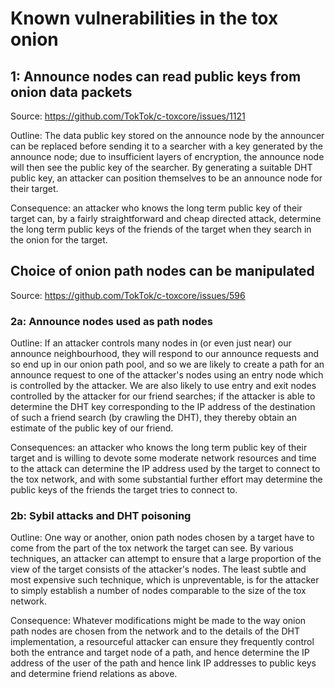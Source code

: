 # Known vulnerabilities in the tox onion

## 1: Announce nodes can read public keys from onion data packets
Source: https://github.com/TokTok/c-toxcore/issues/1121

Outline: The data public key stored on the announce node by the announcer can 
be replaced before sending it to a searcher with a key generated by the 
announce node; due to insufficient layers of encryption, the announce node 
will then see the public key of the searcher. By generating a suitable DHT 
public key, an attacker can position themselves to be an announce node for 
their target.

Consequence: an attacker who knows the long term public key of their target 
can, by a fairly straightforward and cheap directed attack, determine the long 
term public keys of the friends of the target when they search in the onion 
for the target.

## Choice of onion path nodes can be manipulated
Source: https://github.com/TokTok/c-toxcore/issues/596

### 2a: Announce nodes used as path nodes
Outline: If an attacker controls many nodes in (or even just near) our 
announce neighbourhood, they will respond to our announce requests and so end 
up in our onion path pool, and so we are likely to create a path for an 
announce request to one of the attacker's nodes using an entry node which is 
controlled by the attacker. We are also likely to use entry and exit nodes 
controlled by the attacker for our friend searches; if the attacker is able to 
determine the DHT key corresponding to the IP address of the destination of 
such a friend search (by crawling the DHT), they thereby obtain an estimate of 
the public key of our friend.

Consequences: an attacker who knows the long term public key of their target 
and is willing to devote some moderate network resources and time to the 
attack can determine the IP address used by the target to connect to the tox 
network, and with some substantial further effort may determine the public 
keys of the friends the target tries to connect to.

### 2b: Sybil attacks and DHT poisoning
Outline: One way or another, onion path nodes chosen by a target have to come 
from the part of the tox network the target can see. By various techniques, an 
attacker can attempt to ensure that a large proportion of the view of the 
target consists of the attacker's nodes. The least subtle and most expensive 
such technique, which is unpreventable, is for the attacker to simply 
establish a number of nodes comparable to the size of the tox network.

Consequence: Whatever modifications might be made to the way onion path nodes 
are chosen from the network and to the details of the DHT implementation, a 
resourceful attacker can ensure they frequently control both the entrance and 
target node of a path, and hence determine the IP address of the user of the 
path and hence link IP addresses to public keys and determine friend relations 
as above.
